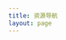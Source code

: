 ```yaml
---
title: 资源导航
layout: page
---
```


<resource class="container"></resource>
<a-back-top />

<script setup>
import Resource from "../../.vitepress/views/resource/Resource.vue";

</script>

<style scoped>
    .container {
        max-width: 1200px;
        margin: 20px auto;
    }
</style>

